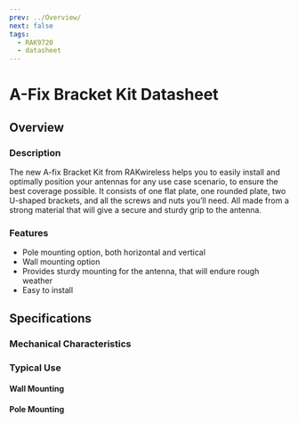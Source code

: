 ```yaml
---
prev: ../Overview/
next: false
tags: 
  - RAK9720
  - datasheet
---
```


# A-Fix Bracket Kit Datasheet

## Overview


### Description

The new A-fix Bracket Kit from RAKwireless helps you to easily install and optimally position your antennas for any use case scenario, to ensure the best coverage possible. It consists of one flat plate, one rounded plate, two U-shaped brackets, and all the screws and nuts you’ll need. All made from a strong material that will give a secure and sturdy grip to the antenna.

### Features

- Pole mounting option, both horizontal and vertical
- Wall mounting option
- Provides sturdy mounting for the antenna, that will endure rough weather
- Easy to install


## Specifications 

### Mechanical Characteristics


<rk-img
  src="/assets/images/accessories/rak9720/datasheet/2.flat-plate.png"
  width="80%"
  caption="Flat Plate Dimensions"
/>

<rk-img
  src="/assets/images/accessories/rak9720/datasheet/3.rounded-plate.png"
  width="80%"
  caption="Rounded Plate Dimensions"
/>

<rk-img
  src="/assets/images/accessories/rak9720/datasheet/4.u-shaped-bracket.png"
  width="90%"
  caption="U-shaped Bracket Dimensions"
/>

<rk-img
  src="/assets/images/accessories/rak9720/datasheet/5.dimensions.png"
  width="75%"
  caption="Dimensions of the whole construction"
/>

### Typical Use

#### Wall Mounting

<rk-img
  src="/assets/images/accessories/rak9720/datasheet/6.wall-mounting.png"
  width="40%"
  caption="Wall Mounting"
/>

#### Pole Mounting

<rk-img
  src="/assets/images/accessories/rak9720/datasheet/7.pole-mounting.png"
  width="40%"
  caption="Pole Mounting"
/>